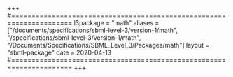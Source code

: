 +++
#=====================================================================
l3package = "math"
aliases = ["/documents/specifications/sbml-level-3/version-1/math", "/specifications/sbml-level-3/version-1/math", "/Documents/Specifications/SBML_Level_3/Packages/math"]
layout    = "sbml-package"
date      = 2020-04-13
#=====================================================================
+++

